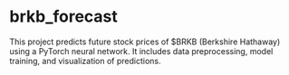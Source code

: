 # brkb_forecast
This project predicts future stock prices of $BRKB (Berkshire Hathaway) using a PyTorch neural network. It includes data preprocessing, model training, and visualization of predictions.
